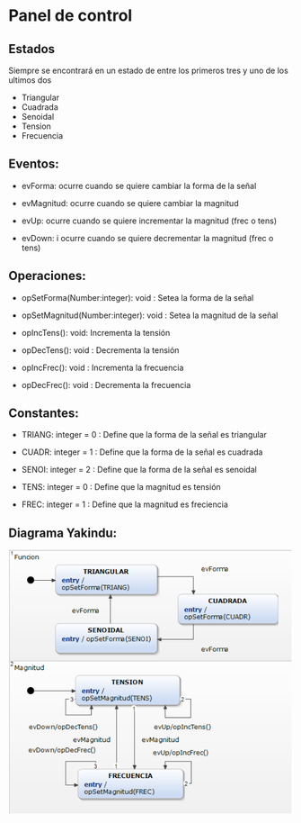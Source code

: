 <h1 id="panel-de-control">Panel de control</h1>

<h2 id="estados">Estados</h2>
<p> Siempre se encontrará en un estado de entre los primeros tres y uno de los ultimos dos </p>
<ul>
<li>Triangular</li>
<li>Cuadrada</li>
<li>Senoidal</li>
<li>Tension</li>
<li>Frecuencia</li>
</ul>

<h2 id="eventos">Eventos:</h2>
<ul>
<li>
<p> evForma: ocurre cuando se quiere cambiar la forma de la señal</p>
</li>
<li>
<p> evMagnitud: ocurre cuando se quiere cambiar la magnitud</p>
</li>
<li>
<p> evUp: ocurre cuando se quiere incrementar la magnitud (frec o tens)</p>
</li>
<li>
<p> evDown: i ocurre cuando se quiere decrementar la magnitud (frec o tens)</p>
</li>
</ul>

<h2 id="operaciones">Operaciones:</h2>
<ul>
<li>
<p> opSetForma(Number:integer): void : Setea la forma de la señal</p>
</li>
<li>
<p> opSetMagnitud(Number:integer): void : Setea la magnitud de la señal</p>
</li>
<li>
<p> opIncTens(): void: Incrementa la tensión</p>
</li>
<li>
<p> opDecTens(): void : Decrementa la tensión</p>
</li>
<li>
<p> opIncFrec(): void : Incrementa la frecuencia</p>
</li>
<li>
<p> opDecFrec(): void : Decrementa la frecuencia</p>
</li>
</ul>
<h2 id="constantes">Constantes:</h2>
<ul>
<li>
<p> TRIANG: integer = 0 : Define que la forma de la señal es triangular</p>
</li>
<li>
<p> CUADR: integer = 1 : Define que la forma de la señal es cuadrada</p>
</li>
<li>
<p> SENOI: integer = 2 : Define que la forma de la señal es senoidal</p>
</li>
<li>
<p> TENS: integer = 0 : Define que la magnitud es tensión</p>
</li>
<li>
<p> FREC: integer = 1 : Define que la magnitud es freciencia</p>
</li>
</ul>
<h2 id="capturas-de-los-diagramas">Diagrama Yakindu:</h2>
<p><img src="https://github.com/mechanix97/TPs-cursadagrupo01/blob/master/TP1/PanelDeControl/PanelDeControl.PNG" alt=""></p>

